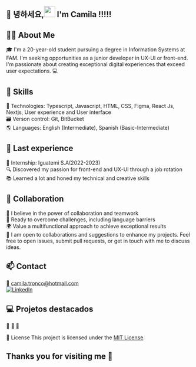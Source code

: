 ## 👋 녕하세요,<img src=https://github.com/TheDudeThatCode/TheDudeThatCode/blob/master/Assets/Earth.gif width="30"> I'm Camila !!!!!

## 👩‍💻 About Me

🎓 I'm a 20-year-old student pursuing a degree in Information Systems at FAM. I'm seeking opportunities as a junior developer in UX-UI or front-end. I'm passionate about creating exceptional digital experiences that exceed user expectations. 💻

## 🚀 Skills

🔧 Technologies: Typescript, Javascript, HTML, CSS, Figma, React Js, Nextjs, User experience and User interface  \
🗃️ Verson control: Git, BitBucket \
🌎 Languages: English (Intermediate), Spanish (Basic-Intermediate)

## 💼 Last experience

💼 Internship: Iguatemi S.A(2022-2023)  \
🔍 Discovered my passion for front-end and UX-UI through a job rotation \
📚 Learned a lot and honed my technical and creative skills

## 🤝 Collaboration

🌟 I believe in the power of collaboration and teamwork \
💪 Ready to overcome challenges, including language barriers \
🌍 Value a multifunctional approach to achieve exceptional results \
👥 I am open to collaborations and suggestions to enhance my projects. Feel free to open issues, submit pull requests, or get in touch with me to discuss ideas.

## 📫 Contact

📧 [camila.tronco@hotmail.com](mailto:camila.tronco@hotmail.com) \
[![LinkedIn](https://img.shields.io/badge/LinkedIn-Profile-blue?style=flat-square&logo=linkedin)](https://www.linkedin.com/in/camila-tronco)

## 💻 Projetos destacados
📎
📎
📎

📜 License
This project is licensed under the [MIT License](LICENSE).

## Thanks you for visiting me 💛

<!---
camjla/camjla is a ✨ special ✨ repository because its `README.md` (this file) appears on your GitHub profile.
You can click the Preview link to take a look at your changes.
--->
